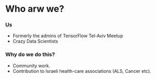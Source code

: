 # Who arw we?

### Us
- Formerly the admins of TensorFlow Tel-Aviv Meetup
- Crazy Data Scientists

### Why do we do this?

- Community work.
- Contribution to Israeli health-care associations (ALS, Cancer etc).
